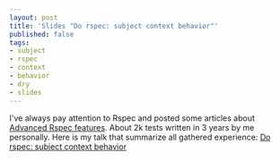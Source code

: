 ```yaml
--- 
layout: post
title: 'Slides "Do rspec: subject context behavior"'
published: false
tags: 
- subject
- rspec
- context
- behavior
- dry
- slides
---
```


I've always pay attention to Rspec and posted some articles about [Advanced Rspec features](/tags/rspec.html).
About 2k tests written in 3 years by me personally.
Here is my talk that summarize all gathered experience: [Do rspec: subject context behavior](http://gusiev.com/dorspec#1)
<!--more-->
